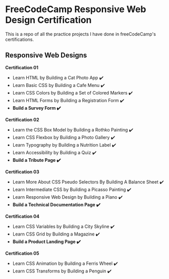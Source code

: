 <h1> FreeCodeCamp Responsive Web Design Certification</h1>

This is a repo of all the practice projects I have done in freeCodeCamp's certifications.

<h2>Responsive Web Designs</h2>

<b>Certification 01</b>
<ul>
 <li>  Learn HTML by Building a Cat Photo App ✔️</li>
 <li>  Learn Basic CSS by Building a Cafe Menu ✔️</li>
 <li>  Learn CSS Colors by Building a Set of Colored Markers ✔️</li>
 <li>  Learn HTML Forms by Building a Registration Form ✔️ </li>
 <li> <b> Build a Survey Form ✔️</b> </li>
</ul>

<b>Certification 02</b>
<ul>
 <li>  Learn the CSS Box Model by Building a Rothko Painting ✔️</li>
 <li>  Learn CSS Flexbox by Building a Photo Gallery ✔️</li>
 <li>  Learn Typography by Building a Nutrition Label ✔️ </li>
 <li>  Learn Accessibility by Building a Quiz ✔️ </li>
 <li> <b> Build a Tribute Page ✔️ </b> </li>
</ul>

<b>Certification 03</b>
<ul>
 <li>  Learn More About CSS Pseudo Selectors By Building A Balance Sheet ✔️</li>
 <li>  Learn Intermediate CSS by Building a Picasso Painting ✔️</li>
 <li>  Learn Responsive Web Design by Building a Piano ✔️</li>
 <li> <b> Build a Technical Documentation Page ✔️ </b> </li>
</ul>

<b>Certification 04</b>
<ul>
 <li>  Learn CSS Variables by Building a City Skyline ✔️ </li>
 <li>  Learn CSS Grid by Building a Magazine ✔️ </li>
 <li> <b> Build a Product Landing Page ✔️ </b> </li>
</ul>

<b>Certification 05</b>
<ul>
 <li>  Learn CSS Animation by Building a Ferris Wheel ✔️ </li>
 <li>  Learn CSS Transforms by Building a Penguin ✔️ </li>
 
</ul>
